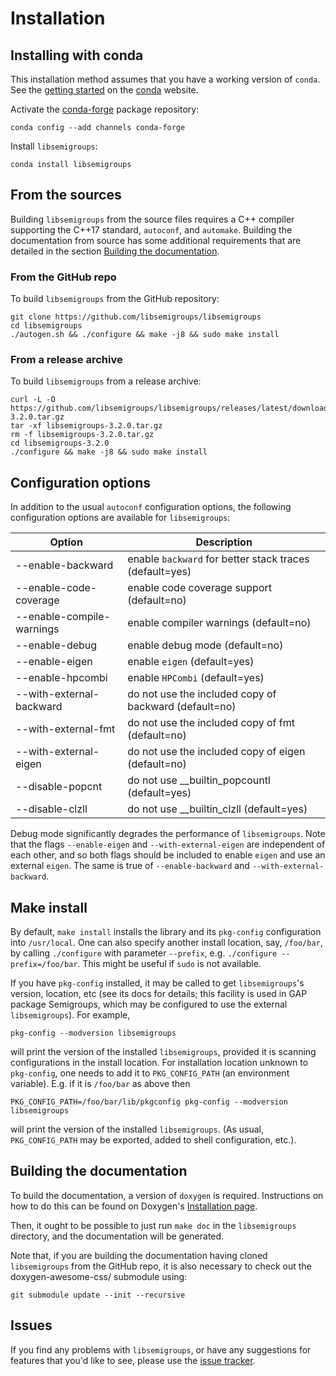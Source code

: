 # Installation

## Installing with conda

This installation method assumes that you have a working version of `conda`.
See the [getting started](https://docs.conda.io/projects/conda/en/latest/user-guide/getting-started.html)
on the [conda](https://conda.io/) website.

Activate the [conda-forge](https://conda-forge.org/) package
repository:

    conda config --add channels conda-forge

Install `libsemigroups`:

    conda install libsemigroups

## From the sources

Building `libsemigroups` from the source files requires a C++ compiler
supporting the C++17 standard, `autoconf`, and `automake`. Building the
documentation from source has some additional requirements that are
detailed in the section [Building the documentation](index.md#building-the-documentation).

### From the GitHub repo

To build `libsemigroups` from the GitHub repository:

    git clone https://github.com/libsemigroups/libsemigroups
    cd libsemigroups
    ./autogen.sh && ./configure && make -j8 && sudo make install

### From a release archive

To build `libsemigroups` from a release archive:

    curl -L -O https://github.com/libsemigroups/libsemigroups/releases/latest/download/libsemigroups-3.2.0.tar.gz
    tar -xf libsemigroups-3.2.0.tar.gz
    rm -f libsemigroups-3.2.0.tar.gz
    cd libsemigroups-3.2.0
    ./configure && make -j8 && sudo make install

## Configuration options

In addition to the usual `autoconf` configuration options, the following
configuration options are available for `libsemigroups`:

| Option                     | Description                                             |
| -------------------------- | ------------------------------------------------------- |
| \--enable-backward         | enable `backward` for better stack traces (default=yes) |
| \--enable-code-coverage    | enable code coverage support (default=no)               |
| \--enable-compile-warnings | enable compiler warnings (default=no)                   |
| \--enable-debug            | enable debug mode (default=no)                          |
| \--enable-eigen            | enable `eigen` (default=yes)                            |
| \--enable-hpcombi          | enable `HPCombi` (default=yes)                          |
| \--with-external-backward  | do not use the included copy of backward (default=no)   |
| \--with-external-fmt       | do not use the included copy of fmt (default=no)        |
| \--with-external-eigen     | do not use the included copy of eigen (default=no)      |
| \--disable-popcnt          | do not use \_\_builtin_popcountl (default=yes)          |
| \--disable-clzll           | do not use \_\_builtin_clzll (default=yes)              |

Debug mode significantly degrades the performance of `libsemigroups`. Note that
the flags `--enable-eigen` and `--with-external-eigen` are independent of each
other, and so both flags should be included to enable `eigen` and use an
external `eigen`. The same is true of `--enable-backward` and
`--with-external-backward`.

## Make install

By default, `make install` installs the library and its `pkg-config`
configuration into `/usr/local`. One can also specify another install
location, say, `/foo/bar`, by calling `./configure` with parameter
`--prefix`, e.g. `./configure --prefix=/foo/bar`. This might be useful
if `sudo` is not available.

If you have `pkg-config` installed, it may be called to get
`libsemigroups`'s version, location, etc (see its docs for details; this
facility is used in GAP package Semigroups, which may be configured to
use the external `libsemigroups`). For example,

    pkg-config --modversion libsemigroups

will print the version of the installed `libsemigroups`, provided it is
scanning configurations in the install location. For installation
location unknown to `pkg-config`, one needs to add it to
`PKG_CONFIG_PATH` (an environment variable). E.g. if it is `/foo/bar` as
above then

    PKG_CONFIG_PATH=/foo/bar/lib/pkgconfig pkg-config --modversion libsemigroups

will print the version of the installed `libsemigroups`. (As usual,
`PKG_CONFIG_PATH` may be exported, added to shell configuration, etc.).

## Building the documentation

To build the documentation, a version of `doxygen` is required. Instructions on
how to do this can be found on Doxygen's
[Installation page](https://www.doxygen.nl/manual/install.html).

Then, it ought to be possible to just run `make doc` in the
`libsemigroups` directory, and the documentation will be generated.

Note that, if you are building the documentation having cloned `libsemigroups`
from the GitHub repo, it is also necessary to check out the doxygen-awesome-css/
submodule using:

    git submodule update --init --recursive

## Issues

If you find any problems with `libsemigroups`, or have any suggestions
for features that you'd like to see, please use the
[issue tracker](https://github.com/libsemigroups/libsemigroups/issues).

